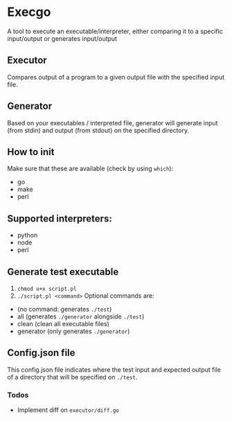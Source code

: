# Execgo

A tool to execute an executable/interpreter, either comparing it to a specific input/output or generates input/output

## Executor

Compares output of a program to a given output file with the specified input file.

## Generator

Based on your executables / interpreted file, generator will generate input (from stdin) and output (from stdout) on the specified directory.

## How to init

Make sure that these are available (check by using `which`):

- go
- make
- perl

## Supported interpreters:

- python
- node
- perl

## Generate test executable

1. `chmod u+x script.pl`
2. `./script.pl <command>`
   Optional commands are:

- (no command: generates `./test`)
- all (generates `./generator` alongside `./test`)
- clean (clean all executable files)
- generator (only generates `./generator`)

## Config.json file

This config.json file indicates where the test input and expected output file of a directory that will be specified on `./test`.

### Todos

- Implement diff on `executor/diff.go`

